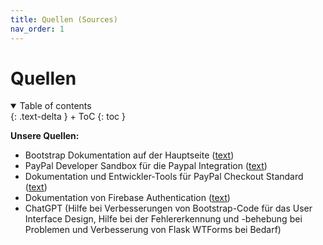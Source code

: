 ```yaml
---
title: Quellen (Sources)
nav_order: 1
---
```


# Quellen

<details open markdown="block">
{: .text-delta }
<summary>Table of contents</summary>
+ ToC
{: toc }
</details>

**Unsere Quellen:**

- Bootstrap Dokumentation auf der Hauptseite ([text](https://getbootstrap.com/docs/5.3/components/buttons/))
- PayPal Developer Sandbox für die Paypal Integration ([text](https://developer.paypal.com/tools/sandbox/))
- Dokumentation und Entwickler-Tools für PayPal Checkout Standard ([text](https://developer.paypal.com/studio/checkout/standard))
- Dokumentation von Firebase Authentication ([text](https://firebase.google.com/docs/auth?hl=de))
- ChatGPT (Hilfe bei Verbesserungen von Bootstrap-Code für das User Interface Design, Hilfe bei der Fehlererkennung und -behebung bei Problemen und Verbesserung von Flask WTForms bei Bedarf)

